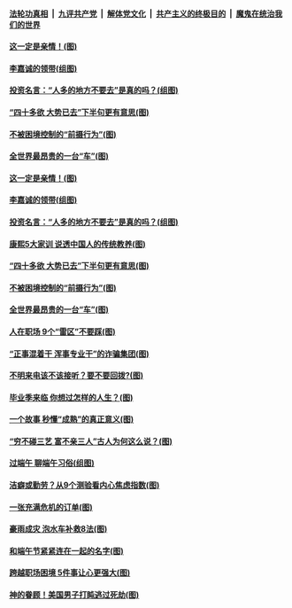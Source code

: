 

####  [法轮功真相](../../../../basic/blob/master/README.md?t=06281402) &nbsp;|&nbsp; [九评共产党](../../../../9ping.md/blob/master/README.md?t=06281402) &nbsp;|&nbsp; [解体党文化](../../../../jtdwh.md/blob/master/README.md?t=06281402)  &nbsp;|&nbsp; [共产主义的终极目的](../../../../gczydzjmd.md/blob/master/README.md?t=06281402) &nbsp;|&nbsp; [魔鬼在统治我们的世界](../../../../mgztzwmdsj.md/blob/master/README.md?t=06281402) 

#### [这一定是亲情！(图)](../pages/p8/937905.md?t=06281402) 

#### [李嘉诚的领带(组图)](../pages/p8/937484.md?t=06281402) 

#### [投资名言：“人多的地方不要去”是真的吗？(组图)](../pages/p8/937855.md?t=06281402) 

#### [“四十多欲 大势已去”下半句更有意思(图)](../pages/p8/937811.md?t=06281402) 

#### [不被困境控制的“前摄行为”(图)](../pages/p8/937145.md?t=06281402) 

#### [全世界最昂贵的一台“车”(图)](../pages/p8/937477.md?t=06281402) 

#### [这一定是亲情！(图)](../pages/p8/937905.md?t=06281402) 

#### [李嘉诚的领带(组图)](../pages/p8/937484.md?t=06281402) 

#### [投资名言：“人多的地方不要去”是真的吗？(组图)](../pages/p8/937855.md?t=06281402) 

#### [康熙5大家训 说透中国人的传统教养(图)](../pages/p8/937696.md?t=06281402) 

#### [“四十多欲 大势已去”下半句更有意思(图)](../pages/p8/937811.md?t=06281402) 

#### [不被困境控制的“前摄行为”(图)](../pages/p8/937145.md?t=06281402) 

#### [全世界最昂贵的一台“车”(图)](../pages/p8/937477.md?t=06281402) 

#### [人在职场 9个“雷区”不要踩(图)](../pages/p8/937766.md?t=06281402) 

#### [“正事混着干 浑事专业干”的诈骗集团(图)](../pages/p8/937732.md?t=06281402) 

#### [不明来电该不该接听？要不要回拨?(图)](../pages/p8/936929.md?t=06281402) 

#### [毕业季来临 你想过怎样的人生？(图)](../pages/p8/937661.md?t=06281402) 

#### [一个故事 秒懂“成熟”的真正意义(图)](../pages/p8/936405.md?t=06281402) 

#### [“穷不碰三艺 富不亲三人”古人为何这么说？(图)](../pages/p8/937602.md?t=06281402) 

#### [过端午 聊端午习俗(组图)](../pages/p8/937246.md?t=06281402) 

#### [洁癖或勤劳？从9个测验看内心焦虑指数(图)](../pages/p8/937558.md?t=06281402) 

#### [一张充满危机的订单(图)](../pages/p8/936981.md?t=06281402) 

#### [豪雨成灾 泡水车补救8法(图)](../pages/p8/937526.md?t=06281402) 

#### [和端午节紧紧连在一起的名字(图)](../pages/p8/937448.md?t=06281402) 

#### [跨越职场困境 5件事让心更强大(图)](../pages/p8/937375.md?t=06281402) 

#### [神的眷顾！美国男子打盹逃过死劫(图)](../pages/p8/936985.md?t=06281402) 

